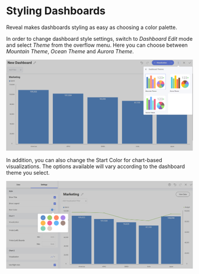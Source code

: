 # Styling Dashboards

Reveal makes dashboards styling as easy as choosing a color palette.

In order to change dashboard style settings, switch to *Dashboard Edit*
mode and select *Theme* from the overflow menu. Here you can choose between *Mountain Theme*, *Ocean Theme* and *Aurora Theme*. 

<img src="images/dashboards-styling-themes.png" alt="Changing the dashboard theme" class="responsive-img"/>

In addition, you can also change the Start Color for chart-based visualizations. The options available will vary according to the dashboard theme you select.

<img src="images/styling-dashboard-start-color.png" alt="Changing the start color of a visualization" class="responsive-img"/>
